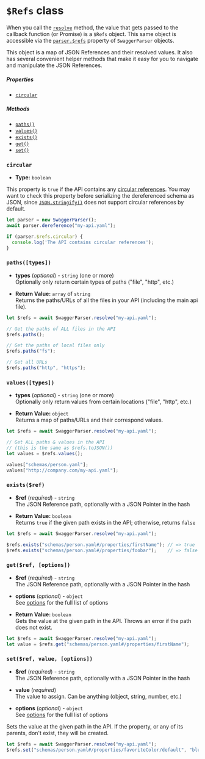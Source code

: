 `$Refs` class
==========================

When you call the [`resolve`](swagger-parser.md#resolveschema-options-callback) method, the value that gets passed to the callback function (or Promise) is a `$Refs` object.  This same object is accessible via the [`parser.$refs`](swagger-parser.md#refs) property of `SwaggerParser` objects.

This object is a map of JSON References and their resolved values.  It also has several convenient helper methods that make it easy for you to navigate and manipulate the JSON References.


##### Properties
- [`circular`](#circular)

##### Methods
- [`paths()`](#pathstypes)
- [`values()`](#valuestypes)
- [`exists()`](#existsref)
- [`get()`](#getref-options)
- [`set()`](#setref-value-options)


### `circular`

- **Type:** `boolean`

This property is `true` if the API contains any [circular references](README.md#circular-refs).  You may want to check this property before serializing the dereferenced schema as JSON, since [`JSON.stringify()`](https://developer.mozilla.org/en-US/docs/Web/JavaScript/Reference/Global_Objects/JSON/stringify) does not support circular references by default.

```javascript
let parser = new SwaggerParser();
await parser.dereference("my-api.yaml");

if (parser.$refs.circular) {
  console.log('The API contains circular references');
}
```


### `paths([types])`

- **types** (_optional_) - `string` (one or more)<br>
Optionally only return certain types of paths ("file", "http", etc.)

- **Return Value:** `array` of `string`<br>
Returns the paths/URLs of all the files in your API (including the main api file).

```javascript
let $refs = await SwaggerParser.resolve("my-api.yaml");

// Get the paths of ALL files in the API
$refs.paths();

// Get the paths of local files only
$refs.paths("fs");

// Get all URLs
$refs.paths("http", "https");
```


### `values([types])`

- **types** (_optional_) - `string` (one or more)<br>
Optionally only return values from certain locations ("file", "http", etc.)

- **Return Value:** `object`<br>
Returns a map of paths/URLs and their correspond values.

```javascript
let $refs = await SwaggerParser.resolve("my-api.yaml");

// Get ALL paths & values in the API
// (this is the same as $refs.toJSON())
let values = $refs.values();

values["schemas/person.yaml"];
values["http://company.com/my-api.yaml"];
```


### `exists($ref)`

- **$ref** (_required_) - `string`<br>
The JSON Reference path, optionally with a JSON Pointer in the hash

- **Return Value:** `boolean`<br>
Returns `true` if the given path exists in the API; otherwise, returns `false`

```javascript
let $refs = await SwaggerParser.resolve("my-api.yaml");

$refs.exists("schemas/person.yaml#/properties/firstName"); // => true
$refs.exists("schemas/person.yaml#/properties/foobar");    // => false
```


### `get($ref, [options])`

- **$ref** (_required_) - `string`<br>
The JSON Reference path, optionally with a JSON Pointer in the hash

- **options** (_optional_) - `object`<br>
See [options](options.md) for the full list of options

- **Return Value:** `boolean`<br>
Gets the value at the given path in the API. Throws an error if the path does not exist.

```javascript
let $refs = await SwaggerParser.resolve("my-api.yaml");
let value = $refs.get("schemas/person.yaml#/properties/firstName");
```


### `set($ref, value, [options])`

- **$ref** (_required_) - `string`<br>
The JSON Reference path, optionally with a JSON Pointer in the hash

- **value** (_required_)<br>
The value to assign. Can be anything (object, string, number, etc.)

- **options** (_optional_) - `object`<br>
See [options](options.md) for the full list of options

Sets the value at the given path in the API. If the property, or any of its parents, don't exist, they will be created.

```javascript
let $refs = await SwaggerParser.resolve("my-api.yaml");
$refs.set("schemas/person.yaml#/properties/favoriteColor/default", "blue");
```
